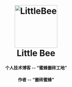 <h1 align="center">
    <img alt="LittleBee" title="Lumen" src="https://github.com/yuxiang660/little-bee-blog/blob/master/.github/logo.jpg" width="140"> </br>
    Little Bee
</h1>

<h4 align="center">
  个人技术博客 -- “蜜蜂搬砖工地”
</h4>
<h4 align="center">
  作者 -- “搬砖蜜蜂”
</h4>

